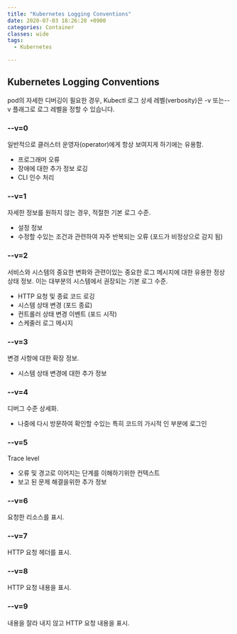 ```yaml
---
title: "Kubernetes Logging Conventions"
date: 2020-07-03 18:26:28 +0900
categories: Container
classes: wide
tags:
  - Kubernetes

---
```

## Kubernetes Logging Conventions
pod의 자세한 디버깅이 필요한 경우, Kubectl 로그 상세 레벨(verbosity)은 -v 또는--v 플래그로 로그 레벨을 정할 수 있습니다.

### --v=0	
일반적으로 클러스터 운영자(operator)에게 항상 보여지게 하기에는 유용함.	
  * 프로그래머 오류
  * 장애에 대한 추가 정보 로깅
  * CLI 인수 처리

### --v=1	
자세한 정보를 원하지 않는 경우, 적절한 기본 로그 수준.	
  * 설정 정보
  * 수정할 수있는 조건과 관련하여 자주 반복되는 오류 (포드가 비정상으로 감지 됨)

### --v=2	
서비스와 시스템의 중요한 변화와 관련이있는 중요한 로그 메시지에 대한 유용한 정상 상태 정보. 이는 대부분의 시스템에서 권장되는 기본 로그 수준.
  * HTTP 요청 및 종료 코드 로깅
  * 시스템 상태 변경 (포드 종료)
  * 컨트롤러 상태 변경 이벤트 (포드 시작)
  * 스케줄러 로그 메시지

### --v=3	
변경 사항에 대한 확장 정보.
  * 시스템 상태 변경에 대한 추가 정보

### --v=4	
디버그 수준 상세화.
  * 나중에 다시 방문하여 확인할 수있는 특히 코드의 가시적 인 부분에 로그인

### --v=5
Trace level 
  * 오류 및 경고로 이어지는 단계를 이해하기위한 컨텍스트
  * 보고 된 문제 해결을위한 추가 정보


### --v=6	
요청한 리소스를 표시.	

### --v=7	
HTTP 요청 헤더를 표시.	

### --v=8	
HTTP 요청 내용을 표시.

### --v=9	
내용을 잘라 내지 않고 HTTP 요청 내용을 표시.
